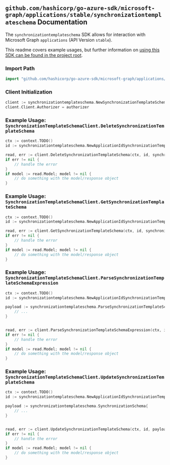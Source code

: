 
## `github.com/hashicorp/go-azure-sdk/microsoft-graph/applications/stable/synchronizationtemplateschema` Documentation

The `synchronizationtemplateschema` SDK allows for interaction with Microsoft Graph `applications` (API Version `stable`).

This readme covers example usages, but further information on [using this SDK can be found in the project root](https://github.com/hashicorp/go-azure-sdk/tree/main/docs).

### Import Path

```go
import "github.com/hashicorp/go-azure-sdk/microsoft-graph/applications/stable/synchronizationtemplateschema"
```


### Client Initialization

```go
client := synchronizationtemplateschema.NewSynchronizationTemplateSchemaClientWithBaseURI("https://graph.microsoft.com")
client.Client.Authorizer = authorizer
```


### Example Usage: `SynchronizationTemplateSchemaClient.DeleteSynchronizationTemplateSchema`

```go
ctx := context.TODO()
id := synchronizationtemplateschema.NewApplicationIdSynchronizationTemplateID("applicationId", "synchronizationTemplateId")

read, err := client.DeleteSynchronizationTemplateSchema(ctx, id, synchronizationtemplateschema.DefaultDeleteSynchronizationTemplateSchemaOperationOptions())
if err != nil {
	// handle the error
}
if model := read.Model; model != nil {
	// do something with the model/response object
}
```


### Example Usage: `SynchronizationTemplateSchemaClient.GetSynchronizationTemplateSchema`

```go
ctx := context.TODO()
id := synchronizationtemplateschema.NewApplicationIdSynchronizationTemplateID("applicationId", "synchronizationTemplateId")

read, err := client.GetSynchronizationTemplateSchema(ctx, id, synchronizationtemplateschema.DefaultGetSynchronizationTemplateSchemaOperationOptions())
if err != nil {
	// handle the error
}
if model := read.Model; model != nil {
	// do something with the model/response object
}
```


### Example Usage: `SynchronizationTemplateSchemaClient.ParseSynchronizationTemplateSchemaExpression`

```go
ctx := context.TODO()
id := synchronizationtemplateschema.NewApplicationIdSynchronizationTemplateID("applicationId", "synchronizationTemplateId")

payload := synchronizationtemplateschema.ParseSynchronizationTemplateSchemaExpressionRequest{
	// ...
}


read, err := client.ParseSynchronizationTemplateSchemaExpression(ctx, id, payload, synchronizationtemplateschema.DefaultParseSynchronizationTemplateSchemaExpressionOperationOptions())
if err != nil {
	// handle the error
}
if model := read.Model; model != nil {
	// do something with the model/response object
}
```


### Example Usage: `SynchronizationTemplateSchemaClient.UpdateSynchronizationTemplateSchema`

```go
ctx := context.TODO()
id := synchronizationtemplateschema.NewApplicationIdSynchronizationTemplateID("applicationId", "synchronizationTemplateId")

payload := synchronizationtemplateschema.SynchronizationSchema{
	// ...
}


read, err := client.UpdateSynchronizationTemplateSchema(ctx, id, payload, synchronizationtemplateschema.DefaultUpdateSynchronizationTemplateSchemaOperationOptions())
if err != nil {
	// handle the error
}
if model := read.Model; model != nil {
	// do something with the model/response object
}
```

